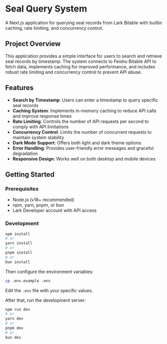 # Seal Query System

A Next.js application for querying seal records from Lark Bitable with builtin caching, rate limiting, and concurrency control.

## Project Overview

This application provides a simple interface for users to search and retrieve seal records by timestamp. The system connects to Feishu Bitable API to fetch data, implements caching for improved performance, and includes robust rate limiting and concurrency control to prevent API abuse.

## Features

- **Search by Timestamp**: Users can enter a timestamp to query specific seal records
- **Caching System**: Implements in-memory caching to reduce API calls and improve response times
- **Rate Limiting**: Controls the number of API requests per second to comply with API limitations
- **Concurrency Control**: Limits the number of concurrent requests to maintain system stability
- **Dark Mode Support**: Offers both light and dark theme options
- **Error Handling**: Provides user-friendly error messages and graceful degradation
- **Responsive Design**: Works well on both desktop and mobile devices

## Getting Started

### Prerequisites

- Node.js (v18+ recommended)
- npm, yarn, pnpm, or bun
- Lark Developer account with API access

### Development

```bash
npm install
# or
yarn install
# or
pnpm install
# or
bun install
```

Then configure the environment variables:

```bash
cp .env.example .env
```

Edit the `.env` file with your specific values.

After that, run the development server:

```bash
npm run dev
# or
yarn dev
# or
pnpm dev
# or
bun dev
```
